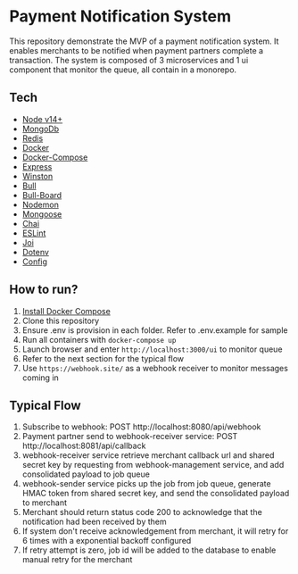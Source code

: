 # Payment Notification System

This repository demonstrate the MVP of a payment notification system. It enables merchants to be notified when payment partners complete a transaction. The system is composed of 3 microservices and 1 ui component that monitor the queue, all contain in a monorepo.

## Tech

- [Node v14+](http://nodejs.org/)
- [MongoDb](https://www.mongodb.com/)
- [Redis](https://redis.io/)
- [Docker](https://www.docker.com/)
- [Docker-Compose](https://www.docker.com/)
- [Express](https://npmjs.com/package/express)
- [Winston](https://www.npmjs.com/package/winston)
- [Bull](https://www.npmjs.com/package/bull)
- [Bull-Board](https://www.npmjs.com/package/@mattoakes/bull-board)
- [Nodemon](https://www.npmjs.com/package/nodemon)
- [Mongoose](https://www.npmjs.com/package/mongoose)
- [Chai](https://www.npmjs.com/package/chai)
- [ESLint](https://www.npmjs.com/package/eslint)
- [Joi](https://www.npmjs.com/package/joi)
- [Dotenv](https://www.npmjs.com/package/dotenv)
- [Config](https://www.npmjs.com/package/config)

## How to run?

1. [Install Docker Compose](https://docs.docker.com/compose/install/)
2. Clone this repository
3. Ensure .env is provision in each folder. Refer to .env.example for sample
4. Run all containers with `docker-compose up`
5. Launch browser and enter `http://localhost:3000/ui` to monitor queue
6. Refer to the next section for the typical flow
7. Use `https://webhook.site/` as a webhook receiver to monitor messages coming in

## Typical Flow

1. Subscribe to webhook: POST http://localhost:8080/api/webhook
2. Payment partner send to webhook-receiver service: POST http://localhost:8081/api/callback
3. webhook-receiver service retrieve merchant callback url and shared secret key by requesting from webhook-management service, and add consolidated payload to job queue
4. webhook-sender service picks up the job from job queue, generate HMAC token from shared secret key, and send the consolidated payload to merchant
5. Merchant should return status code 200 to acknowledge that the notification had been received by them
6. If system don't receive acknowledgement from merchant, it will retry for 6 times with a exponential backoff configured
7. If retry attempt is zero, job id will be added to the database to enable manual retry for the merchant


